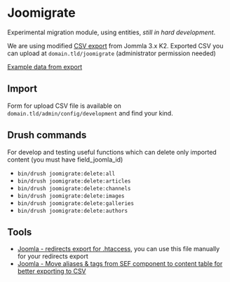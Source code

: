 # Joomigrate

Experimental migration module, using entities, *still in hard development*.

We are using modified [CSV export](http://www.individual-it.net/en/Instructions-for-K2-Import-Component.html) from Jommla 3.x K2.
Exported CSV you can upload at `domain.tld/joomigrate` (administrator permission needed)

[Example data from export](https://docs.google.com/spreadsheets/d/1UBDXlM2a7vT4wiriP7zhSmgu_1F8ehrTRjZwVVgwD5Y/edit?usp=sharing)

## Import
Form for upload CSV file is available on `domain.tld/admin/config/development` and find your kind.

## Drush commands
For develop and testing useful functions which can delete only imported content (you must have field_joomla_id)
- `bin/drush joomigrate:delete:all`
- `bin/drush joomigrate:delete:articles`
- `bin/drush joomigrate:delete:channels`
- `bin/drush joomigrate:delete:images`
- `bin/drush joomigrate:delete:galleries`
- `bin/drush joomigrate:delete:authors`

## Tools
- [Joomla - redirects export for .htaccess](/tools/joomla_redirects.php), you can use this file manually for your redirects export
- [Joomla - Move aliases & tags from SEF component to content table for better exporting to CSV](/tools/joomla_sefurls.php)
